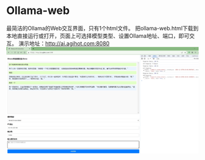 # Ollama-web
最简洁的Ollama的Web交互界面，只有1个html文件。
把ollama-web.html下载到本地直接运行或打开，页面上可选择模型类型、设置Ollama地址、端口，即可交互。
演示地址：http://ai.agihot.com:8080
![Ollama的Web交互界面](https://raw.githubusercontent.com/rootdba/Ollama-web/refs/heads/main/Preview%20Image.png "Ollama的Web交互界面")
